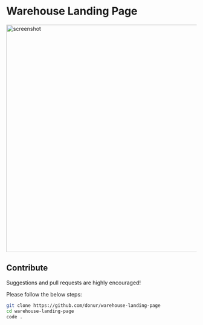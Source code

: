 # Warehouse Landing Page

<img src="./assets/imgScreenShot.png" alt="screenshot" width="600px"/>

## Contribute

Suggestions and pull requests are highly encouraged!

Please follow the below steps:

```sh
git clone https://github.com/donur/warehouse-landing-page
cd warehouse-landing-page
code .
```
